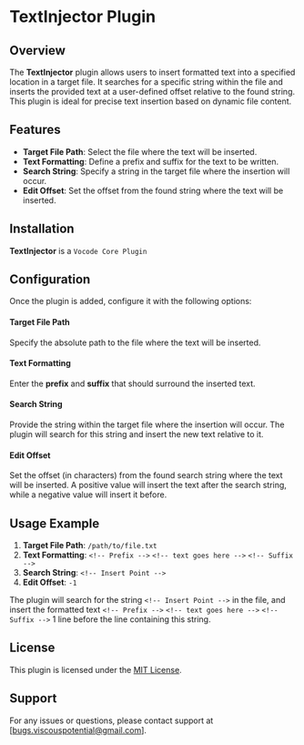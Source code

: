 # TextInjector Plugin

## Overview
The **TextInjector** plugin allows users to insert formatted text into a specified location in a target file. It searches for a specific string within the file and inserts the provided text at a user-defined offset relative to the found string. This plugin is ideal for precise text insertion based on dynamic file content.

## Features
- **Target File Path**: Select the file where the text will be inserted.
- **Text Formatting**: Define a prefix and suffix for the text to be written.
- **Search String**: Specify a string in the target file where the insertion will occur.
- **Edit Offset**: Set the offset from the found string where the text will be inserted.

## Installation
**TextInjector** is a `Vocode Core Plugin`

## Configuration
Once the plugin is added, configure it with the following options:

#### Target File Path
Specify the absolute path to the file where the text will be inserted.

#### Text Formatting
Enter the **prefix** and **suffix** that should surround the inserted text.

#### Search String
Provide the string within the target file where the insertion will occur. The plugin will search for this string and insert the new text relative to it.

#### Edit Offset
Set the offset (in characters) from the found search string where the text will be inserted. A positive value will insert the text after the search string, while a negative value will insert it before.

## Usage Example
1. **Target File Path**: `/path/to/file.txt`
2. **Text Formatting**: `<!-- Prefix -->` `<!-- text goes here -->` `<!-- Suffix -->`
3. **Search String**: `<!-- Insert Point -->`
4. **Edit Offset**: `-1`

The plugin will search for the string `<!-- Insert Point -->` in the file, and insert the formatted text `<!-- Prefix -->` `<!-- text goes here -->` `<!-- Suffix -->` 1 line before the line containing this string.

## License
This plugin is licensed under the [MIT License](../../LICENSE.md).

## Support
For any issues or questions, please contact support at [bugs.viscouspotential@gmail.com].
